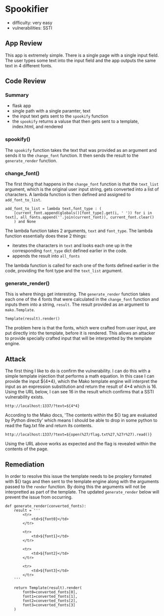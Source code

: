 # Spookifier
- difficulty: very easy
- vulnerabilities: SSTI

## App Review
This app is extremely simple.  There is a single page with a single input field.  The user types some text into the input field and the app outputs the same text in 4 different fonts.

## Code Review

### Summary
- flask app
- single path with a single paramter, text
- the input text gets sent to the ```spookify``` function
- the ```spookify``` returns a valuse that then gets sent to a template, index.html, and rendered

### spookify()
The ```spookify``` function takes the text that was provided as an argument and sends it to the ```change_font``` function.  It then sends the result to the ```generate_render``` function.

### change_font()
The first thing that happens in the ```change_font``` function is that the ```text_list``` argument, which is the original user input string, gets converted into a list of characters.  A lambda function is then defined and assigned to ```add_font_to_list```.
```
add_font_to_list = lambda text,font_type : (
	[current_font.append(globals()[font_type].get(i, ' ')) for i in text], all_fonts.append(''.join(current_font)), current_font.clear()
	) and None
```
The lambda function takes 2 arguments, ```text``` and ```font_type```.  The lambda function essentially does these 2 things:
- iterates the characters in ```text``` and looks each one up in the corresponding ```font_type``` dict defined earlier in the code.
- appends the result into ```all_fonts```

The lambda function is called for each one of the fonts defined earlier in the code, providing the font type and the ```text_list``` argument.

### generate_render()
This is where things get interesting.  The ```generate_render``` function takes each one of the 4 fonts that were calculated in the ```change_font``` function and inputs them into a string, ```result```.  The result provided as an argument to ```mako.Template```.
```
Template(result).render()
```
The problem here is that the fonts, which were crafted from user input, are put directly into the template, before it is rendered.  This allows an attacker to provide specially crafted input that will be interpretted by the template engine.

## Attack
The first thing I like to do is confirm the vulnerability.  I can do this with a simple template injection that performs a math equation.  In this case I can provide the input ${4\*4}, which the Mako template engine will interpret the input as an expression substitution and return the result of 4\*4 which is 16.  Using the URL below, I can see 16 in the result which confirms that a SSTI vulnerability exists.
```
http://localhost:1337/?text=${4*4}
```
According to the Mako docs, 'The contents within the ${} tag are evaluated by Python directly' which means I should be able to drop in some python to read the flag.txt file and return its contents.
```
http://localhost:1337/?text=${open(%27/flag.txt%27,%27r%27).read()}
```
Using the URL above works as expected and the flag is revealed within the contents of the page.
## Remediation
In order to resolve this issue the template needs to be proplery formated with ${} tags and then sent to the template engine along with the arguments passed to the ```render``` function.  By doing this the arguments will not be interpretted as part of the template.  The updated ```generate_render``` below will prevent the issue from occurring.
```
def generate_render(converted_fonts):
	result = '''
		<tr>
			<td>${font0}</td>
		</tr>

		<tr>
			<td>${font1}</td>
		</tr>

		<tr>
			<td>${font2}</td>
		</tr>

		<tr>
			<td>${font3}</td>
		</tr>
	'''
	
	return Template(result).render(
		font0=converted_fonts[0],
		font1=converted_fonts[1],
		font2=converted_fonts[2],
		font3=converted_fonts[3]
	)
```